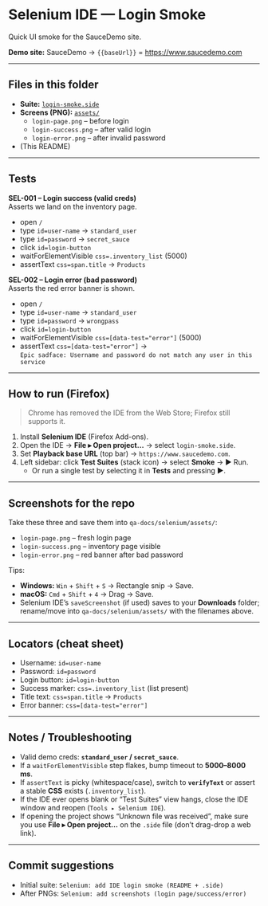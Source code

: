 # Selenium IDE — Login Smoke

Quick UI smoke for the SauceDemo site.

**Demo site:** SauceDemo → `{{baseUrl}}` = https://www.saucedemo.com

---

## Files in this folder

- **Suite:** [`login-smoke.side`](./login-smoke.side)
- **Screens (PNG):** [`assets/`](./assets/)
  - `login-page.png`  – before login
  - `login-success.png` – after valid login
  - `login-error.png`   – after invalid password
- (This README)

---

## Tests

**SEL-001 – Login success (valid creds)**  
Asserts we land on the inventory page.

- open `/`
- type `id=user-name` → `standard_user`
- type `id=password` → `secret_sauce`
- click `id=login-button`
- waitForElementVisible `css=.inventory_list` (5000)
- assertText `css=span.title` → `Products`

**SEL-002 – Login error (bad password)**  
Asserts the red error banner is shown.

- open `/`
- type `id=user-name` → `standard_user`
- type `id=password` → `wrongpass`
- click `id=login-button`
- waitForElementVisible `css=[data-test="error"]` (5000)
- assertText `css=[data-test="error"]` →  
  `Epic sadface: Username and password do not match any user in this service`

---

## How to run (Firefox)

> Chrome has removed the IDE from the Web Store; Firefox still supports it.

1) Install **Selenium IDE** (Firefox Add-ons).  
2) Open the IDE → **File ▸ Open project…** → select `login-smoke.side`.  
3) Set **Playback base URL** (top bar) → `https://www.saucedemo.com`.  
4) Left sidebar: click **Test Suites** (stack icon) → select **Smoke** → ▶ Run.  
   - Or run a single test by selecting it in **Tests** and pressing ▶.

---

## Screenshots for the repo

Take these three and save them into `qa-docs/selenium/assets/`:

- `login-page.png` – fresh login page
- `login-success.png` – inventory page visible
- `login-error.png` – red banner after bad password

Tips:
- **Windows:** `Win` + `Shift` + `S` → Rectangle snip → Save.  
- **macOS:** `Cmd` + `Shift` + `4` → Drag → Save.  
- Selenium IDE’s `saveScreenshot` (if used) saves to your **Downloads** folder; rename/move into `qa-docs/selenium/assets/` with the filenames above.

---

## Locators (cheat sheet)

- Username: `id=user-name`  
- Password: `id=password`  
- Login button: `id=login-button`  
- Success marker: `css=.inventory_list` (list present)  
- Title text: `css=span.title` → `Products`  
- Error banner: `css=[data-test="error"]`

---

## Notes / Troubleshooting

- Valid demo creds: **`standard_user` / `secret_sauce`**.  
- If a `waitForElementVisible` step flakes, bump timeout to **5000–8000 ms**.  
- If `assertText` is picky (whitespace/case), switch to **`verifyText`** or assert a stable **CSS** exists (`.inventory_list`).  
- If the IDE ever opens blank or “Test Suites” view hangs, close the IDE window and reopen (`Tools ▸ Selenium IDE`).  
- If opening the project shows “Unknown file was received”, make sure you use **File ▸ Open project…** on the `.side` file (don’t drag-drop a web link).

---

## Commit suggestions

- Initial suite: `Selenium: add IDE login smoke (README + .side)`  
- After PNGs: `Selenium: add screenshots (login page/success/error)`
